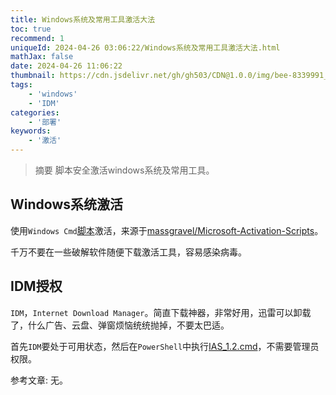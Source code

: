 ```yaml
---
title: Windows系统及常用工具激活大法
toc: true
recommend: 1
uniqueId: 2024-04-26 03:06:22/Windows系统及常用工具激活大法.html
mathJax: false
date: 2024-04-26 11:06:22
thumbnail: https://cdn.jsdelivr.net/gh/gh503/CDN@1.0.0/img/bee-8339991_1920.jpg
tags:
    - 'windows'
    - 'IDM'
categories:
    - '部署'
keywords:
    - '激活'
---
```

> 摘要
脚本安全激活windows系统及常用工具。
<!-- more -->
## Windows系统激活

使用`Windows Cmd`[脚本](https://github.com/gh503/xdeploy/blob/master/windows/MAS_AIO-CRC32_60BA35A8.cmd)激活，来源于[massgravel/Microsoft-Activation-Scripts](https://github.com/massgravel/Microsoft-Activation-Scripts/tree/master/MAS/All-In-One-Version)。

千万不要在一些破解软件随便下载激活工具，容易感染病毒。

## IDM授权

`IDM`，`Internet Download Manager`。简直下载神器，非常好用，迅雷可以卸载了，什么广告、云盘、弹窗烦恼统统抛掉，不要太巴适。

首先`IDM`要处于可用状态，然后在`PowerShell`中执行[IAS_1.2.cmd](https://github.com/gh503/xdeploy/blob/master/windows/idm/IAS_1.2.cmd)，不需要管理员权限。

参考文章:
无。
